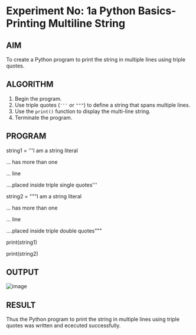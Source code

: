 # Experiment No: 1a Python Basics- Printing Multiline String

## AIM  
To create a Python program to print the string in multiple lines using triple quotes. 

## ALGORITHM  
1. Begin the program.  
2. Use triple quotes (`'''` or `"""`) to define a string that spans multiple lines.  
3. Use the `print()` function to display the multi-line string.  
4. Terminate the program.

## PROGRAM

string1 = '''I am a string literal

... has more than one

... line

....placed inside triple single quotes'''


string2 = """I am a string literal

... has more than one

... line

....placed inside triple double quotes"""


print(string1)

print(string2)


## OUTPUT

![image](https://github.com/user-attachments/assets/4f2b0b45-a505-44a8-a7fe-63bf58ef768d)


## RESULT

Thus the Python program to print the string in multiple lines using triple quotes was written and ececuted successfully.

